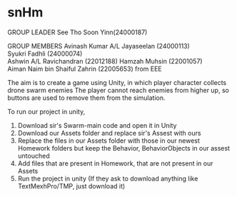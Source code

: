 # snHm

GROUP LEADER
See Tho Soon Yinn(24000187)

GROUP MEMBERS
Avinash Kumar A/L Jayaseelan (24000113)  
Syukri Fadhli (24000074)  
Ashwin A/L Ravichandran (22012188) 
Hamzah Muhsin (22001057)  
Aiman Naim bin Shaiful Zahrin (22005653) from EEE


The aim is to create a game using Unity, in which player character collects drone swarm enemies
The player cannot reach enemies from higher up, so buttons are used to remove them from the simulation.

To run our project in unity, 
1. Download sir's Swarm-main code and open it in Unity
2. Download our Assets folder and replace sir's Assest with ours
3. Replace the files in our Assets folder with those in our newest Homework folders but keep the Behavior, BehaviorObjects in our assest untouched
4. Add files that are present in Homework, that are not present in our Assets
5. Run the project in unity (If they ask to download anything like TextMexhPro/TMP, just download it)
   
